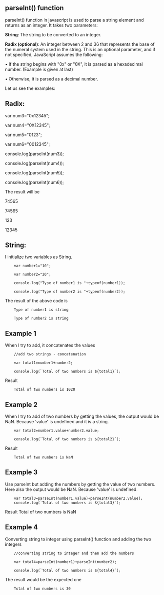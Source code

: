 parseInt() function
---

parseInt() function in javascript is used to parse a string element and returns as an integer. It takes two parameters:

**String**: The string to be converted to an integer.

**Radix (optional)**: An integer between 2 and 36 that represents the base of the numeral system used in the string. This is an optional parameter, and if not specified, JavaScript assumes the following:

•	If the string begins with "0x" or "0X", it is parsed as a hexadecimal number. (Example is given at last)

•	Otherwise, it is parsed as a decimal number.


Let us see the examples:

Radix:
--

var num3="0x12345";

var num4="0X12345";

var num5="0123";

var num6="0012345";

console.log(parseInt(num3));

console.log(parseInt(num4));

console.log(parseInt(num5));

console.log(parseInt(num6));


The result will be 

74565

74565

123

12345


String:
---
I initialize two variables as String.

        var number1="10";
        
        var number2="20";
        
        console.log("Type of number1 is "+typeof(number1));
        
        console.log("Type of number2 is "+typeof(number2));


The result of the above code is 

        Type of number1 is string
        
        Type of number2 is string
        

Example 1
--
When I try to add, it concatenates the values

        //add two strings - concatenation
        
        var total1=number1+number2;

        console.log(`Total of two numbers is ${total1}`);


Result

        Total of two numbers is 1020

Example 2
--
When I try to add of two numbers by getting the values, the output would be NaN. Because 'value' is undefined and it is a string.

        var total2=number1.value+number2.value;
        
        console.log(`Total of two numbers is ${total2}`);

Result

        Total of two numbers is NaN


Example 3
--
Use parseInt but adding the numbers by getting the value of two numbers. Here also the output would be NaN. Because 'value' is undefined.

        var total3=parseInt(number1.value)+parseInt(number2.value);
        console.log(`Total of two numbers is ${total3}`);

Result
        Total of two numbers is NaN


Example 4
---
Converting string to integer using parseInt() function and adding the two integers

        //converting string to integer and then add the numbers
        
        var total4=parseInt(number1)+parseInt(number2);
        
        console.log(`Total of two numbers is ${total4}`);

The result would be the expected one

        Total of two numbers is 30
        

